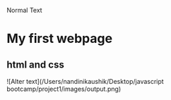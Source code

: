 Normal Text

# My first webpage
## html and css
![Alter text](/Users/nandinikaushik/Desktop/javascript bootcamp/project1/images/output.png)

